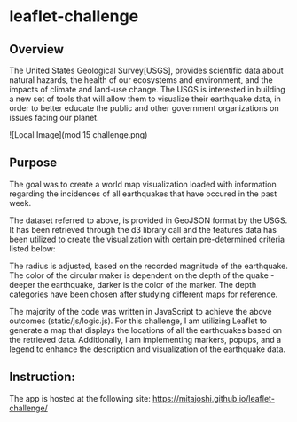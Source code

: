 # leaflet-challenge

## Overview
 The United States Geological Survey[USGS], provides scientific data about natural hazards, the health of our ecosystems and environment, and the impacts of climate and land-use change. 
The USGS is interested in building a new set of tools that will allow them to visualize their earthquake data, in order to better educate the public and other government organizations on issues facing our planet.

![Local Image](mod 15 challenge.png)


## Purpose
The goal was to create a world map visualization loaded with information regarding the incidences of all earthquakes that have occured in the past week. 

The dataset referred to above, is provided in GeoJSON format by the USGS. It has been retrieved through the d3 library call and the features data has been utilized to create the visualization with certain pre-determined criteria listed below:

The radius is adjusted, based on the recorded magnitude of the earthquake.
The color of the circular maker is dependent on the depth of the quake - deeper the earthquake, darker is the color of the marker.
The depth categories have been chosen after studying different maps for reference.

The majority of the code was written in JavaScript to achieve the above outcomes (static/js/logic.js). For this challenge, I am utilizing Leaflet to generate a map that displays the locations of all the earthquakes based on the retrieved data. Additionally, I am implementing markers, popups, and a legend to enhance the description and visualization of the earthquake data.

## Instruction:

The app is hosted at the following site:
https://mitajoshi.github.io/leaflet-challenge/


